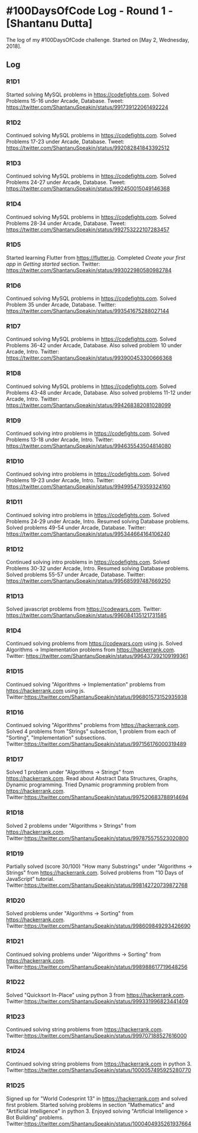 # #100DaysOfCode Log - Round 1 - [Shantanu Dutta]

The log of my #100DaysOfCode challenge. Started on [May 2, Wednesday, 2018].

## Log

### R1D1 
Started solving MySQL problems in https://codefights.com.  Solved Problems 15-16 under Arcade, Database.
Tweet: https://twitter.com/ShantanuSpeakin/status/991739122061492224

### R1D2 
Continued solving MySQL problems in https://codefights.com.  Solved Problems 17-23 under Arcade, Database.
Tweet: https://twitter.com/ShantanuSpeakin/status/992082841843392512

### R1D3 
Continued solving MySQL problems in https://codefights.com.  Solved Problems 24-27 under Arcade, Database.
Tweet: https://twitter.com/ShantanuSpeakin/status/992450015049146368

### R1D4 
Continued solving MySQL problems in https://codefights.com.  Solved Problems 28-34 under Arcade, Database.
Tweet: https://twitter.com/ShantanuSpeakin/status/992753222107283457


### R1D5 
Started learning Flutter from https://flutter.io.  Completed *Create your first app* in *Getting started* section.
Twitter: https://twitter.com/ShantanuSpeakin/status/993022980580982784

### R1D6 
Continued solving MySQL problems in https://codefights.com.  Solved Problem 35 under Arcade, Database.
Twitter: https://twitter.com/ShantanuSpeakin/status/993541675288027144

### R1D7 
Continued solving MySQL problems in https://codefights.com.  Solved Problems 36-42 under Arcade, Database.  Also
solved problem 10 under Arcade, Intro.
Twitter: https://twitter.com/ShantanuSpeakin/status/993900453300666368

### R1D8 
Continued solving MySQL problems in https://codefights.com.  Solved Problems 43-48 under Arcade, Database.  Also
solved problems 11-12 under Arcade, Intro.
Twitter: https://twitter.com/ShantanuSpeakin/status/994268382081028099

### R1D9 
Continued solving intro problems in https://codefights.com.  Solved Problems 13-18 under Arcade, Intro.
Twitter: https://twitter.com/ShantanuSpeakin/status/994635543504814080

### R1D10 
Continued solving intro problems in https://codefights.com.  Solved Problems 19-23 under Arcade, Intro.
Twitter: https://twitter.com/ShantanuSpeakin/status/994995479359324160

### R1D11 
Continued solving intro problems in https://codefights.com.  Solved Problems 24-29 under Arcade, Intro.
Resumed solving Database problems.  Solved problems 49-54 under Arcade, Database.
Twitter: https://twitter.com/ShantanuSpeakin/status/995344664164106240

### R1D12 
Continued solving intro problems in https://codefights.com.  Solved Problems 30-32 under Arcade, Intro.
Resumed solving Database problems.  Solved problems 55-57 under Arcade, Database.
Twitter: https://twitter.com/ShantanuSpeakin/status/995685997487669250

### R1D13
Solved javascript problems from https://codewars.com.
Twitter: https://twitter.com/ShantanuSpeakin/status/996084135121731585

### R1D4
Continued solving problems from https://codewars.com using js.  Solved Algorithms -> Implementation problems
from https://hackerrank.com.
Twitter: https://twitter.com/ShantanuSpeakin/status/996437392109199361

### R1D15
Continued solving "Algorithms -> Implementation" problems from https://hackerrank.com using js.
Twitter:https://twitter.com/ShantanuSpeakin/status/996801573152935938

### R1D16
Continued solving "Algorithms" problems from https://hackerrank.com.  Solved 4 problems from
"Strings" subsection, 1 problem from each of "Sorting", "Implementation" subsections.
Twitter:https://twitter.com/ShantanuSpeakin/status/997156176000319489

### R1D17
Solved 1 problem under "Algorithms -> Strings" from https://hackerrank.com.  Read about Abstract Data Structures,
Graphs, Dynamic programming.  Tried Dynamic programming problem from https://hackerrank.com. 
Twitter:https://twitter.com/ShantanuSpeakin/status/997520683788914694

### R1D18
Solved 2 problems under "Algorithms > Strings" from https://hackerrank.com.
Twitter:https://twitter.com/ShantanuSpeakin/status/997875575523020800

### R1D19
Partially solved (score 30/100) "How many Substrings" under "Algorithms -> Strings" from https://hackerrank.com.  Solved
problems from "10 Days of JavaScript" tutorial.
Twitter:https://twitter.com/ShantanuSpeakin/status/998142720739872768

### R1D20
Solved problems under "Algorithms -> Sorting" from https://hackerrank.com.
Twitter:https://twitter.com/ShantanuSpeakin/status/998609849293426690

### R1D21
Continued solving problems under "Algorithms -> Sorting" from https://hackerrank.com.
Twitter:https://twitter.com/ShantanuSpeakin/status/998988617719648256

### R1D22
Solved "Quicksort In-Place" using python 3 from https://hackerrank.com.
Twitter:https://twitter.com/ShantanuSpeakin/status/999331996823441409

### R1D23
Continued solving string problems from https://hackerrank.com.
Twitter:https://twitter.com/ShantanuSpeakin/status/999707188527616000

### R1D24
Continued solving string problems from https://hackerrank.com in python 3.
Twitter:https://twitter.com/ShantanuSpeakin/status/1000057495925280770

### R1D25
Signed up for "World Codesprint 13" in https://hackerrank.com and solved first problem.
Started solving problems in section "Mathematics" and "Artificial Intelligence" in python 3.
Enjoyed solving "Artificial Intelligence > Bot Building" problems.
Twitter:https://twitter.com/ShantanuSpeakin/status/1000404935261937664

